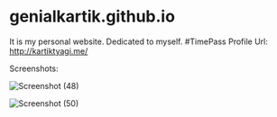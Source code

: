 # genialkartik.github.io
It is my personal website. Dedicated to myself. #TimePass
Profile Url: http://kartiktyagi.me/

Screenshots:

![Screenshot (48)](https://user-images.githubusercontent.com/32240906/64911056-c97d0700-d73a-11e9-80d9-5d31b78baf1a.png)

![Screenshot (50)](https://user-images.githubusercontent.com/32240906/64911057-cbdf6100-d73a-11e9-94ba-cbd0c512f0d1.png)
